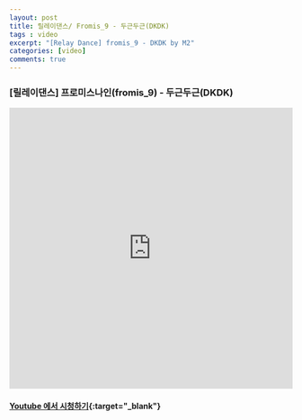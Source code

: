 ```yaml
---
layout: post
title: 릴레이댄스/ Fromis_9 - 두근두근(DKDK)
tags : video
excerpt: "[Relay Dance] fromis_9 - DKDK by M2"
categories: [video]
comments: true
---
```


### [릴레이댄스] 프로미스나인(fromis_9) - 두근두근(DKDK)

<iframe width="100%" height="500" src="https://www.youtube.com/embed/PEBhTREkd8g?rel=0" frameborder="0" allow="autoplay; encrypted-media" allowfullscreen></iframe>

#### [Youtube 에서 시청하기](https://www.youtube.com/watch?v=PEBhTREkd8g){:target="_blank"}
